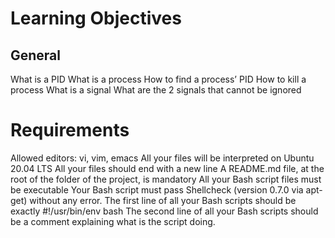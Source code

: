 # Learning Objectives

## General
What is a PID
What is a process
How to find a process’ PID
How to kill a process
What is a signal
What are the 2 signals that cannot be ignored

# Requirements

Allowed editors: vi, vim, emacs
All your files will be interpreted on Ubuntu 20.04 LTS
All your files should end with a new line
A README.md file, at the root of the folder of the project, is mandatory
All your Bash script files must be executable
Your Bash script must pass Shellcheck (version 0.7.0 via apt-get) without any
error.
The first line of all your Bash scripts should be exactly #!/usr/bin/env bash
The second line of all your Bash scripts should be a comment explaining what
is the script doing.
